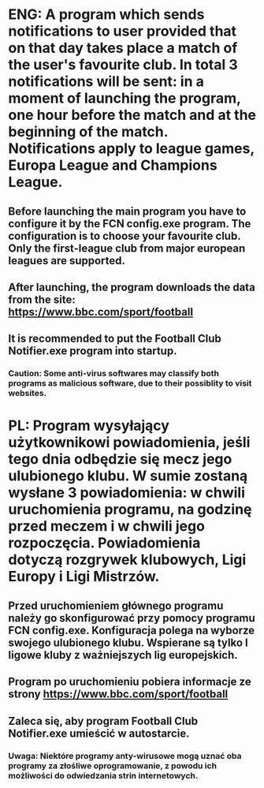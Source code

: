 # ENG: A program which sends notifications to user provided that on that day takes place a match of the user's favourite club. In total 3 notifications will be sent: in a moment of launching the program, one hour before the match and at the beginning of the match. Notifications apply to league games, Europa League and Champions League.
## Before launching the main program you have to configure it by the FCN config.exe program. The configuration is to choose your favourite club. Only the first-league club from major european leagues are supported.
## After launching, the program downloads the data from the site: https://www.bbc.com/sport/football
## It is recommended to put the Football Club Notifier.exe program into startup.
### Caution: Some anti-virus softwares may classify both programs as malicious software, due to their possiblity to visit websites.

# PL: Program wysyłający użytkownikowi powiadomienia, jeśli tego dnia odbędzie się mecz jego ulubionego klubu. W sumie zostaną wysłane 3 powiadomienia: w chwili uruchomienia programu, na godzinę przed meczem i w chwili jego rozpoczęcia. Powiadomienia dotyczą rozgrywek klubowych, Ligi Europy i Ligi Mistrzów.
## Przed uruchomieniem głównego programu należy go skonfigurować przy pomocy programu FCN config.exe. Konfiguracja polega na wyborze swojego ulubionego klubu. Wspierane są tylko I ligowe kluby z ważniejszych lig europejskich.
## Program po uruchomieniu pobiera informacje ze strony https://www.bbc.com/sport/football
## Zaleca się, aby program Football Club Notifier.exe umieścić w autostarcie.
### Uwaga: Niektóre programy anty-wirusowe mogą uznać oba programy za złośliwe oprogramowanie, z powodu ich możliwości do odwiedzania strin internetowych.
